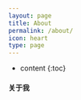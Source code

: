 ```yaml
---
layout: page
title: About
permalink: /about/
icon: heart
type: page
---
```


* content
{:toc}

#### 关于我
